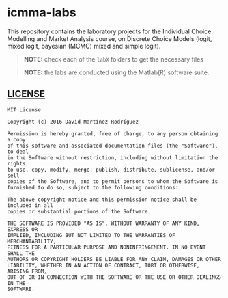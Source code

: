 # icmma-labs

This repository contains the laboratory projects for the Individual Choice Modelling and Market Analysis course, on Discrete Choice Models (logit, mixed logit, bayesian (MCMC) mixed and simple logit).

> **NOTE:** check each of the `labX` folders to get the necessary files

> **NOTE:** the labs are conducted using the Matlab(R) software suite.


## [LICENSE](LICENSE)

```
MIT License

Copyright (c) 2016 David Martínez Rodríguez

Permission is hereby granted, free of charge, to any person obtaining a copy
of this software and associated documentation files (the "Software"), to deal
in the Software without restriction, including without limitation the rights
to use, copy, modify, merge, publish, distribute, sublicense, and/or sell
copies of the Software, and to permit persons to whom the Software is
furnished to do so, subject to the following conditions:

The above copyright notice and this permission notice shall be included in all
copies or substantial portions of the Software.

THE SOFTWARE IS PROVIDED "AS IS", WITHOUT WARRANTY OF ANY KIND, EXPRESS OR
IMPLIED, INCLUDING BUT NOT LIMITED TO THE WARRANTIES OF MERCHANTABILITY,
FITNESS FOR A PARTICULAR PURPOSE AND NONINFRINGEMENT. IN NO EVENT SHALL THE
AUTHORS OR COPYRIGHT HOLDERS BE LIABLE FOR ANY CLAIM, DAMAGES OR OTHER
LIABILITY, WHETHER IN AN ACTION OF CONTRACT, TORT OR OTHERWISE, ARISING FROM,
OUT OF OR IN CONNECTION WITH THE SOFTWARE OR THE USE OR OTHER DEALINGS IN THE
SOFTWARE.
```
